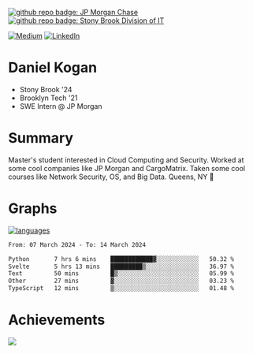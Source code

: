 [![github repo badge: JP Morgan Chase](https://img.shields.io/badge/JP_Morgan_Chase--181717?color=blue)](https://careers.jpmorgan.com/in/en/students/programs/software-engineer-summer?search=&tags=location__Americas__UnitedStatesofAmerica)
[![github repo badge: Stony Brook Division of IT](https://img.shields.io/badge/Stony%20Brook%20Division%20of%20IT--181717?color=red)](https://it.stonybrook.edu/)

[![Medium](https://img.shields.io/badge/Medium-12100E?logo=medium&logoColor=white)](https://medium.com/@danielkoganx) [![LinkedIn](https://img.shields.io/badge/LinkedIn-%230077B5.svg?logo=linkedin&logoColor=white)](https://linkedin.com/in/danielkogan123)
# Daniel Kogan

- Stony Brook '24
- Brooklyn Tech '21
- SWE Intern @ JP Morgan

# Summary

Master's student interested in Cloud Computing and Security. Worked at some cool companies like JP Morgan and CargoMatrix. Taken some cool courses like Network Security, OS, and Big Data. Queens, NY 📍


# Graphs

<div style="width: 100%">

[![languages](https://github-readme-stats.vercel.app/api/top-langs/?username=daminals&langs_count=8&hide=html&layout=compact)](https://github-readme-stats.vercel.app/api/top-langs/?username=daminals&langs_count=8&hide=html&layout=compact)
</div>

<!--START_SECTION:waka-->

```txt
From: 07 March 2024 - To: 14 March 2024

Python       7 hrs 6 mins    ████████████▓░░░░░░░░░░░░   50.32 %
Svelte       5 hrs 13 mins   █████████▒░░░░░░░░░░░░░░░   36.97 %
Text         50 mins         █▒░░░░░░░░░░░░░░░░░░░░░░░   05.99 %
Other        27 mins         ▓░░░░░░░░░░░░░░░░░░░░░░░░   03.23 %
TypeScript   12 mins         ▒░░░░░░░░░░░░░░░░░░░░░░░░   01.48 %
```

<!--END_SECTION:waka-->

# Achievements 

![](https://github-profile-trophy.vercel.app/?username=daminals&theme=onestar&no-frame=true&no-bg=false&margin-w=4)
